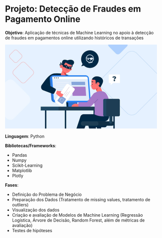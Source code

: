 # Projeto: Detecção de Fraudes em Pagamento Online

**Objetivo**: Aplicação de técnicas de Machine Learning no apoio à detecção de fraudes em pagamentos online utilizando históricos de transações



<p align="left">
  <img src="Fraude.jpg" >
</p>

**Linguagem**: Python

**Bibliotecas/Frameworks**: 

- Pandas
- Numpy
- Scikit-Learning
- Matplotlib
- Plotly

**Fases**:

- Definição do Problema de Negócio
- Preparação dos Dados (Tratamento de missing values, tratamento de outliers)
- Visualização dos dados
- Criação e avaliação de Modelos de Machine Learning (Regressão Logística, Árvore de Decisão, Random Forest, além de métricas de avaliação)
- Testes de hipóteses
